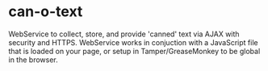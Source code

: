 can-o-text
==========

WebService to collect, store, and provide 'canned' text via AJAX with security and HTTPS. WebService works in conjuction with a JavaScript file that is loaded on your page, or setup in Tamper/GreaseMonkey to be global in the browser. 
